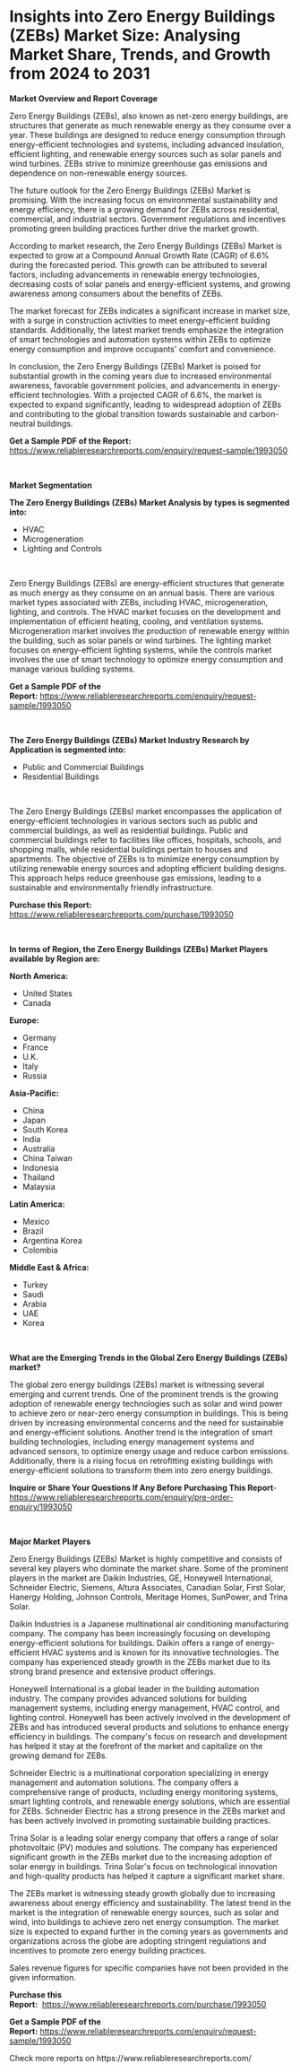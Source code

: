 <p><h1>Insights into Zero Energy Buildings (ZEBs) Market Size: Analysing Market Share, Trends, and Growth from 2024 to 2031</h1></p><p><strong>Market Overview and Report Coverage</strong></p>
<p><p>Zero Energy Buildings (ZEBs), also known as net-zero energy buildings, are structures that generate as much renewable energy as they consume over a year. These buildings are designed to reduce energy consumption through energy-efficient technologies and systems, including advanced insulation, efficient lighting, and renewable energy sources such as solar panels and wind turbines. ZEBs strive to minimize greenhouse gas emissions and dependence on non-renewable energy sources.</p><p>The future outlook for the Zero Energy Buildings (ZEBs) Market is promising. With the increasing focus on environmental sustainability and energy efficiency, there is a growing demand for ZEBs across residential, commercial, and industrial sectors. Government regulations and incentives promoting green building practices further drive the market growth.</p><p>According to market research, the Zero Energy Buildings (ZEBs) Market is expected to grow at a Compound Annual Growth Rate (CAGR) of 6.6% during the forecasted period. This growth can be attributed to several factors, including advancements in renewable energy technologies, decreasing costs of solar panels and energy-efficient systems, and growing awareness among consumers about the benefits of ZEBs.</p><p>The market forecast for ZEBs indicates a significant increase in market size, with a surge in construction activities to meet energy-efficient building standards. Additionally, the latest market trends emphasize the integration of smart technologies and automation systems within ZEBs to optimize energy consumption and improve occupants' comfort and convenience.</p><p>In conclusion, the Zero Energy Buildings (ZEBs) Market is poised for substantial growth in the coming years due to increased environmental awareness, favorable government policies, and advancements in energy-efficient technologies. With a projected CAGR of 6.6%, the market is expected to expand significantly, leading to widespread adoption of ZEBs and contributing to the global transition towards sustainable and carbon-neutral buildings.</p></p>
<p><strong>Get a Sample PDF of the Report:</strong> <a href="https://www.reliableresearchreports.com/enquiry/request-sample/1993050">https://www.reliableresearchreports.com/enquiry/request-sample/1993050</a></p>
<p>&nbsp;</p>
<p><strong>Market Segmentation</strong></p>
<p><strong>The Zero Energy Buildings (ZEBs) Market Analysis by types is segmented into:</strong></p>
<p><ul><li>HVAC</li><li>Microgeneration</li><li>Lighting and Controls</li></ul></p>
<p>&nbsp;</p>
<p><p>Zero Energy Buildings (ZEBs) are energy-efficient structures that generate as much energy as they consume on an annual basis. There are various market types associated with ZEBs, including HVAC, microgeneration, lighting, and controls. The HVAC market focuses on the development and implementation of efficient heating, cooling, and ventilation systems. Microgeneration market involves the production of renewable energy within the building, such as solar panels or wind turbines. The lighting market focuses on energy-efficient lighting systems, while the controls market involves the use of smart technology to optimize energy consumption and manage various building systems.</p></p>
<p><strong>Get a Sample PDF of the Report:</strong>&nbsp;<a href="https://www.reliableresearchreports.com/enquiry/request-sample/1993050">https://www.reliableresearchreports.com/enquiry/request-sample/1993050</a></p>
<p>&nbsp;</p>
<p><strong>The Zero Energy Buildings (ZEBs) Market Industry Research by Application is segmented into:</strong></p>
<p><ul><li>Public and Commercial Buildings</li><li>Residential Buildings</li></ul></p>
<p>&nbsp;</p>
<p><p>The Zero Energy Buildings (ZEBs) market encompasses the application of energy-efficient technologies in various sectors such as public and commercial buildings, as well as residential buildings. Public and commercial buildings refer to facilities like offices, hospitals, schools, and shopping malls, while residential buildings pertain to houses and apartments. The objective of ZEBs is to minimize energy consumption by utilizing renewable energy sources and adopting efficient building designs. This approach helps reduce greenhouse gas emissions, leading to a sustainable and environmentally friendly infrastructure.</p></p>
<p><strong>Purchase this Report:</strong>&nbsp; <a href="https://www.reliableresearchreports.com/purchase/1993050">https://www.reliableresearchreports.com/purchase/1993050</a></p>
<p>&nbsp;</p>
<p><strong>In terms of Region, the Zero Energy Buildings (ZEBs) Market Players available by Region are:</strong></p>
<p>
    <p> <strong> North America: </strong>
        <ul>
            <li>United States</li>
            <li>Canada</li>
        </ul>
        </p> 
    <p> <strong> Europe: </strong>
        <ul>
            <li>Germany</li>
            <li>France</li>
            <li>U.K.</li>
            <li>Italy</li>
            <li>Russia</li>
        </ul>
        </p> 
    <p> <strong> Asia-Pacific: </strong>
        <ul>
            <li>China</li>
            <li>Japan</li>
            <li>South Korea</li>
            <li>India</li>
            <li>Australia</li>
            <li>China Taiwan</li>
            <li>Indonesia</li>
            <li>Thailand</li>
            <li>Malaysia</li>
        </ul>
        </p> 
    <p> <strong> Latin America: </strong>
        <ul>
            <li>Mexico</li>
            <li>Brazil</li>
            <li>Argentina Korea</li>
            <li>Colombia</li>
        </ul>
        </p> 
    <p> <strong> Middle East & Africa: </strong>
        <ul>
            <li>Turkey</li>
            <li>Saudi</li>
            <li>Arabia</li>
            <li>UAE</li>
            <li>Korea</li>
        </ul>
    </p>
    </p>
<p>&nbsp;</p>
<p><strong>What are the Emerging Trends in the Global Zero Energy Buildings (ZEBs) market?</strong></p>
<p><p>The global zero energy buildings (ZEBs) market is witnessing several emerging and current trends. One of the prominent trends is the growing adoption of renewable energy technologies such as solar and wind power to achieve zero or near-zero energy consumption in buildings. This is being driven by increasing environmental concerns and the need for sustainable and energy-efficient solutions. Another trend is the integration of smart building technologies, including energy management systems and advanced sensors, to optimize energy usage and reduce carbon emissions. Additionally, there is a rising focus on retrofitting existing buildings with energy-efficient solutions to transform them into zero energy buildings.</p></p>
<p><strong>Inquire or Share Your Questions If Any Before Purchasing This Report</strong>- <a href="https://www.reliableresearchreports.com/enquiry/pre-order-enquiry/1993050">https://www.reliableresearchreports.com/enquiry/pre-order-enquiry/1993050</a></p>
<p>&nbsp;</p>
<p><strong>Major Market Players</strong></p>
<p><p>Zero Energy Buildings (ZEBs) Market is highly competitive and consists of several key players who dominate the market share. Some of the prominent players in the market are Daikin Industries, GE, Honeywell International, Schneider Electric, Siemens, Altura Associates, Canadian Solar, First Solar, Hanergy Holding, Johnson Controls, Meritage Homes, SunPower, and Trina Solar.</p><p>Daikin Industries is a Japanese multinational air conditioning manufacturing company. The company has been increasingly focusing on developing energy-efficient solutions for buildings. Daikin offers a range of energy-efficient HVAC systems and is known for its innovative technologies. The company has experienced steady growth in the ZEBs market due to its strong brand presence and extensive product offerings.</p><p>Honeywell International is a global leader in the building automation industry. The company provides advanced solutions for building management systems, including energy management, HVAC control, and lighting control. Honeywell has been actively involved in the development of ZEBs and has introduced several products and solutions to enhance energy efficiency in buildings. The company's focus on research and development has helped it stay at the forefront of the market and capitalize on the growing demand for ZEBs.</p><p>Schneider Electric is a multinational corporation specializing in energy management and automation solutions. The company offers a comprehensive range of products, including energy monitoring systems, smart lighting controls, and renewable energy solutions, which are essential for ZEBs. Schneider Electric has a strong presence in the ZEBs market and has been actively involved in promoting sustainable building practices.</p><p>Trina Solar is a leading solar energy company that offers a range of solar photovoltaic (PV) modules and solutions. The company has experienced significant growth in the ZEBs market due to the increasing adoption of solar energy in buildings. Trina Solar's focus on technological innovation and high-quality products has helped it capture a significant market share.</p><p>The ZEBs market is witnessing steady growth globally due to increasing awareness about energy efficiency and sustainability. The latest trend in the market is the integration of renewable energy sources, such as solar and wind, into buildings to achieve zero net energy consumption. The market size is expected to expand further in the coming years as governments and organizations across the globe are adopting stringent regulations and incentives to promote zero energy building practices.</p><p>Sales revenue figures for specific companies have not been provided in the given information.</p></p>
<p><strong>Purchase this Report:</strong>&nbsp;&nbsp;<a href="https://www.reliableresearchreports.com/purchase/1993050">https://www.reliableresearchreports.com/purchase/1993050</a></p>
<p></p>
<p><strong>Get a Sample PDF of the Report:</strong>&nbsp;<a href="https://www.reliableresearchreports.com/enquiry/request-sample/1993050">https://www.reliableresearchreports.com/enquiry/request-sample/1993050</a></p>
<p>Check more reports on https://www.reliableresearchreports.com/</p>